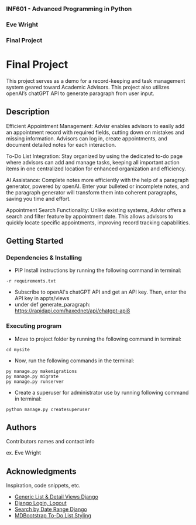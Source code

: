### INF601 - Advanced Programming in Python
### Eve Wright
### Final Project


# Final Project

This project serves as a demo for a record-keeping and task management system geared toward Academic Advisors. This project also utilizes openAI’s chatGPT API to generate paragraph from user input.

## Description

Efficient Appointment Management: Advisr enables advisors to easily add an appointment record with required fields, 
cutting down on mistakes and missing information. Advisors can log in, create appointments, and document detailed notes for each interaction.

To-Do List Integration: Stay organized by using the dedicated to-do page where advisors can add and manage tasks, 
keeping all important action items in one centralized location for enhanced organization and efficiency.

AI Assistance: Complete notes more efficiently with the help of a paragraph generator, powered by openAI. 
Enter your bulleted or incomplete notes, and the paragraph generator will transform them into coherent paragraphs, saving you time and effort.

Appointment Search Functionality: Unlike existing systems, Advisr offers a search and filter feature by appointment date. 
This allows advisors to quickly locate specific appointments, improving record tracking capabilities.


## Getting Started

### Dependencies & Installing

* PIP Install instructions by running the following command in terminal:
```
-r requirements.txt
```
* Subscribe to openAI's chatGPT API and get an API key. Then, enter the API key in appts/views 
* under def generate_paragraph: https://rapidapi.com/haxednet/api/chatgpt-api8


### Executing program

* Move to project folder by running the following command in terminal:
```
cd mysite
```
* Now, run the following commands in the terminal:
```
py manage.py makemigrations
py manage.py migrate
py manage.py runserver
```
* Create a superuser for administrator use by running following command in terminal:
```
python manage.py createsuperuser
```

## Authors

Contributors names and contact info

ex. Eve Wright


## Acknowledgments

Inspiration, code snippets, etc.
* [Generic List & Detail Views Django](https://developer.mozilla.org/en-US/docs/Learn/Server-side/Django/Generic_views
)
* [Django Login, Logout](https://learndjango.com/tutorials/django-login-and-logout-tutorial)
* [Search by Date Range Django](https://www.youtube.com/watch?v=0pybB--Z7qo)
* [MDBootstrap To-Do List Styling](https://mdbootstrap.com/docs/standard/extended/to-do-list/)